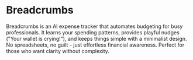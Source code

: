 # Breadcrumbs
Breadcrumbs is an AI expense tracker that automates budgeting for busy professionals. It learns your spending patterns, provides playful nudges ("Your wallet is crying!"), and keeps things simple with a minimalist design. No spreadsheets, no guilt - just effortless financial awareness. Perfect for those who want clarity without complexity.  
